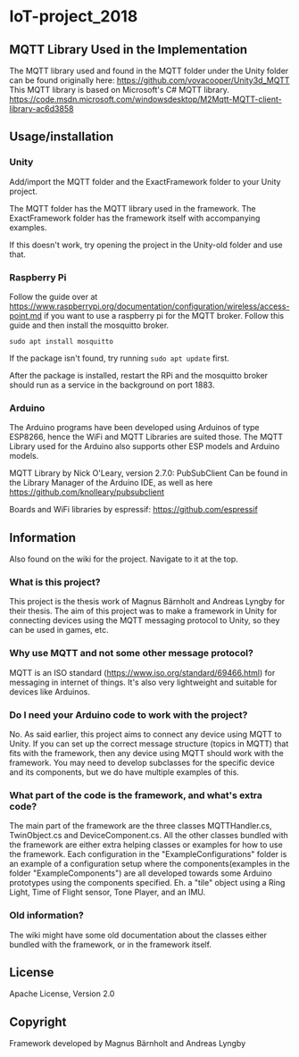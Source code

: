 # IoT-project_2018

## MQTT Library Used in the Implementation

The MQTT library used and found in the MQTT folder under the Unity folder can be found originally here: https://github.com/vovacooper/Unity3d_MQTT
This MQTT library is based on Microsoft's C# MQTT library. https://code.msdn.microsoft.com/windowsdesktop/M2Mqtt-MQTT-client-library-ac6d3858

## Usage/installation

### Unity

Add/import the MQTT folder and the ExactFramework folder to your Unity project.

The MQTT folder has the MQTT library used in the framework.
The ExactFramework folder has the framework itself with accompanying examples.

If this doesn't work, try opening the project in the Unity-old folder and use that.

### Raspberry Pi

Follow the guide over at https://www.raspberrypi.org/documentation/configuration/wireless/access-point.md if you want to use a raspberry pi for the MQTT broker.
Follow this guide and then install the mosquitto broker.

```
sudo apt install mosquitto
```

If the package isn't found, try running `sudo apt update` first.

After the package is installed, restart the RPi and the mosquitto broker should run as a service in the background on port 1883.

### Arduino

The Arduino programs have been developed using Arduinos of type ESP8266, hence the WiFi and MQTT Libraries are suited those.
The MQTT Library used for the Arduino also supports other ESP models and Arduino models.

MQTT Library by Nick O'Leary, version 2.7.0: PubSubClient
Can be found in the Library Manager of the Arduino IDE, as well as here https://github.com/knolleary/pubsubclient

Boards and WiFi libraries by espressif: https://github.com/espressif

## Information

Also found on the wiki for the project. Navigate to it at the top.

### What is this project?

This project is the thesis work of Magnus Bärnholt and Andreas Lyngby for their thesis. The aim of this project was to make a framework in Unity for connecting devices using the MQTT messaging protocol to Unity, so they can be used in games, etc. 

### Why use MQTT and not some other message protocol?

MQTT is an ISO standard (https://www.iso.org/standard/69466.html) for messaging in internet of things. It's also very lightweight and suitable for devices like Arduinos. 

### Do I need your Arduino code to work with the project?

No. As said earlier, this project aims to connect any device using MQTT to Unity. If you can set up the correct message structure (topics in MQTT) that fits with the framework, then any device using MQTT should work with the framework. You may need to develop subclasses for the specific device and its components, but we do have multiple examples of this.

### What part of the code is the framework, and what's extra code?

The main part of the framework are the three classes MQTTHandler.cs, TwinObject.cs and DeviceComponent.cs. All the other classes bundled with the framework are either extra helping classes or examples for how to use the framework. Each configuration in the "ExampleConfigurations" folder is an example of a configuration setup where the components(examples in the folder "ExampleComponents") are all developed towards some Arduino prototypes using the components specified. Eh. a "tile" object using a Ring Light, Time of Flight sensor, Tone Player, and an IMU. 

### Old information?

The wiki might have some old documentation about the classes either bundled with the framework, or in the framework itself. 

## License

Apache License, Version 2.0

## Copyright

Framework developed by Magnus Bärnholt and Andreas Lyngby
